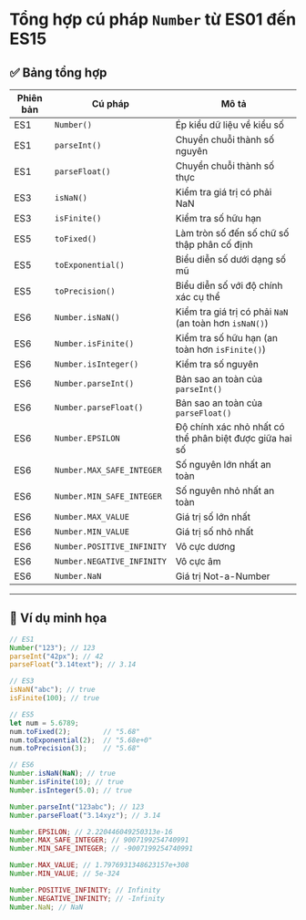 
# Tổng hợp cú pháp `Number` từ ES01 đến ES15

## ✅ Bảng tổng hợp

| **Phiên bản** | **Cú pháp** | **Mô tả** |
|---------------|-------------|-----------|
| ES1           | `Number()` | Ép kiểu dữ liệu về kiểu số |
| ES1           | `parseInt()` | Chuyển chuỗi thành số nguyên |
| ES1           | `parseFloat()` | Chuyển chuỗi thành số thực |
| ES3           | `isNaN()` | Kiểm tra giá trị có phải NaN |
| ES3           | `isFinite()` | Kiểm tra số hữu hạn |
| ES5           | `toFixed()` | Làm tròn số đến số chữ số thập phân cố định |
| ES5           | `toExponential()` | Biểu diễn số dưới dạng số mũ |
| ES5           | `toPrecision()` | Biểu diễn số với độ chính xác cụ thể |
| ES6           | `Number.isNaN()` | Kiểm tra giá trị có phải `NaN` (an toàn hơn `isNaN()`) |
| ES6           | `Number.isFinite()` | Kiểm tra số hữu hạn (an toàn hơn `isFinite()`) |
| ES6           | `Number.isInteger()` | Kiểm tra số nguyên |
| ES6           | `Number.parseInt()` | Bản sao an toàn của `parseInt()` |
| ES6           | `Number.parseFloat()` | Bản sao an toàn của `parseFloat()` |
| ES6           | `Number.EPSILON` | Độ chính xác nhỏ nhất có thể phân biệt được giữa hai số |
| ES6           | `Number.MAX_SAFE_INTEGER` | Số nguyên lớn nhất an toàn |
| ES6           | `Number.MIN_SAFE_INTEGER` | Số nguyên nhỏ nhất an toàn |
| ES6           | `Number.MAX_VALUE` | Giá trị số lớn nhất |
| ES6           | `Number.MIN_VALUE` | Giá trị số nhỏ nhất |
| ES6           | `Number.POSITIVE_INFINITY` | Vô cực dương |
| ES6           | `Number.NEGATIVE_INFINITY` | Vô cực âm |
| ES6           | `Number.NaN` | Giá trị Not-a-Number |

---

## 📌 Ví dụ minh họa

```javascript
// ES1
Number("123"); // 123
parseInt("42px"); // 42
parseFloat("3.14text"); // 3.14

// ES3
isNaN("abc"); // true
isFinite(100); // true

// ES5
let num = 5.6789;
num.toFixed(2);        // "5.68"
num.toExponential(2);  // "5.68e+0"
num.toPrecision(3);    // "5.68"

// ES6
Number.isNaN(NaN); // true
Number.isFinite(10); // true
Number.isInteger(5.0); // true

Number.parseInt("123abc"); // 123
Number.parseFloat("3.14xyz"); // 3.14

Number.EPSILON; // 2.220446049250313e-16
Number.MAX_SAFE_INTEGER; // 9007199254740991
Number.MIN_SAFE_INTEGER; // -9007199254740991

Number.MAX_VALUE; // 1.7976931348623157e+308
Number.MIN_VALUE; // 5e-324

Number.POSITIVE_INFINITY; // Infinity
Number.NEGATIVE_INFINITY; // -Infinity
Number.NaN; // NaN
```
